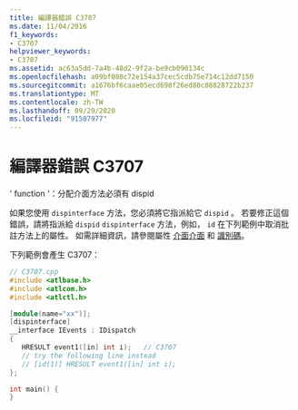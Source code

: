 ```yaml
---
title: 編譯器錯誤 C3707
ms.date: 11/04/2016
f1_keywords:
- C3707
helpviewer_keywords:
- C3707
ms.assetid: ac63a5dd-7a4b-48d2-9f2a-be9cb090134c
ms.openlocfilehash: a09bf080c72e154a37cec5cdb75e714c12dd7150
ms.sourcegitcommit: a1676bf6caae05ecd698f26ed80c08828722b237
ms.translationtype: MT
ms.contentlocale: zh-TW
ms.lasthandoff: 09/29/2020
ms.locfileid: "91507977"
---
```

# <a name="compiler-error-c3707"></a>編譯器錯誤 C3707

' function '：分配介面方法必須有 dispid

如果您使用 `dispinterface` 方法，您必須將它指派給它 `dispid` 。 若要修正這個錯誤，請將指派給 `dispid` `dispinterface` 方法，例如， `id` 在下列範例中取消批註方法上的屬性。 如需詳細資訊，請參閱屬性 [介面介面](../../windows/attributes/dispinterface.md) 和 [識別碼](../../windows/attributes/id.md)。

下列範例會產生 C3707：

```cpp
// C3707.cpp
#include <atlbase.h>
#include <atlcom.h>
#include <atlctl.h>

[module(name="xx")];
[dispinterface]
__interface IEvents : IDispatch
{
   HRESULT event1([in] int i);   // C3707
   // try the following line instead
   // [id(1)] HRESULT event1([in] int i);
};

int main() {
}
```
